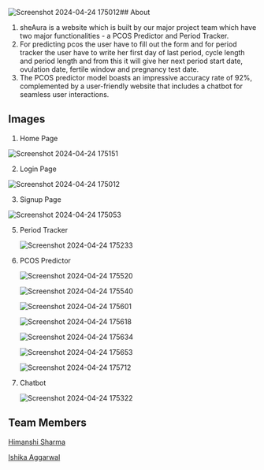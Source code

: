 ![Screenshot 2024-04-24 175012](https://github.com/himanshi-sharma-123/sheAura-PCOS-Predictor-And-Period-Tracker/assets/78066781/04ecfb6b-fdb1-4f3a-bae7-7dfd10f6532e)## About
1) sheAura is a website which is built by our major project team which have two major functionalities - a PCOS Predictor and Period Tracker.
2) For predicting pcos the user have to fill out the form and for period tracker the user have to write her first day of last period, cycle length and period length and from this it will give her next period start date, ovulation date, fertile window and pregnancy test date.
3) The PCOS predictor model boasts an impressive accuracy rate of 92%, complemented by a user-friendly website that
includes a chatbot for seamless user interactions.

## Images

1) Home Page
   
![Screenshot 2024-04-24 175151](https://github.com/himanshi-sharma-123/sheAura-PCOS-Predictor-And-Period-Tracker/assets/78066781/ba2e8d38-e68a-4e78-8c9a-adeec7ee2d40)

2) Login Page
   
![Screenshot 2024-04-24 175012](https://github.com/himanshi-sharma-123/sheAura-PCOS-Predictor-And-Period-Tracker/assets/78066781/8abbdde4-d39c-44a4-8201-2e0be5455242)

3) Signup Page
   
![Screenshot 2024-04-24 175053](https://github.com/himanshi-sharma-123/sheAura-PCOS-Predictor-And-Period-Tracker/assets/78066781/16321236-9ae9-417a-9341-09911cfbc0b4)

5) Period Tracker
   
   ![Screenshot 2024-04-24 175233](https://github.com/himanshi-sharma-123/sheAura-PCOS-Predictor-And-Period-Tracker/assets/78066781/956c1955-612a-482c-a1dc-9189384290b8)

7) PCOS Predictor

   ![Screenshot 2024-04-24 175520](https://github.com/himanshi-sharma-123/sheAura-PCOS-Predictor-And-Period-Tracker/assets/78066781/5ed825e5-fdb9-405c-9444-0e447b72760e)
   
   ![Screenshot 2024-04-24 175540](https://github.com/himanshi-sharma-123/sheAura-PCOS-Predictor-And-Period-Tracker/assets/78066781/cdb5270b-f96d-4e3f-ae0e-c54d469e96d0)
   
   ![Screenshot 2024-04-24 175601](https://github.com/himanshi-sharma-123/sheAura-PCOS-Predictor-And-Period-Tracker/assets/78066781/4e60dc5a-cbe7-4f7d-aebd-f118b16f9f5d)
   
   ![Screenshot 2024-04-24 175618](https://github.com/himanshi-sharma-123/sheAura-PCOS-Predictor-And-Period-Tracker/assets/78066781/0788af97-cedf-4e6b-992e-cb3820186b9c)
   
   ![Screenshot 2024-04-24 175634](https://github.com/himanshi-sharma-123/sheAura-PCOS-Predictor-And-Period-Tracker/assets/78066781/e20b8c3a-9b65-4bf2-9160-af6d073cdadc)
   
   ![Screenshot 2024-04-24 175653](https://github.com/himanshi-sharma-123/sheAura-PCOS-Predictor-And-Period-Tracker/assets/78066781/3e2d4924-18c5-46a0-9c20-ef60ea88ddcc)
   
   ![Screenshot 2024-04-24 175712](https://github.com/himanshi-sharma-123/sheAura-PCOS-Predictor-And-Period-Tracker/assets/78066781/77f6fcf0-72b0-4ed2-b14a-175dd5a9b093)

8) Chatbot

   ![Screenshot 2024-04-24 175322](https://github.com/himanshi-sharma-123/sheAura-PCOS-Predictor-And-Period-Tracker/assets/78066781/9516f1ee-8468-43fe-9482-73759473a102)


## Team Members

<a href="https://github.com/himanshi-sharma-123" target="_blank">Himanshi Sharma</a>

<a href="https://github.com/ishhcode" target="_blank">Ishika Aggarwal</a>

